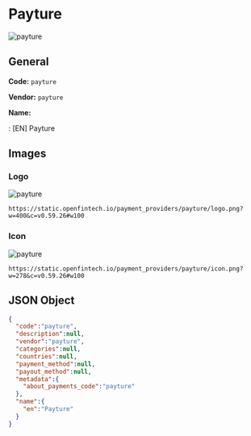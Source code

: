 
# Payture 
![payture](https://static.openfintech.io/payment_providers/payture/logo.png?w=400&c=v0.59.26#w100)  

## General 
 
**Code:** `payture` 
 
**Vendor:** `payture` 
 
**Name:** 
 
:	[EN] Payture 
 

## Images 

### Logo 
 
![payture](https://static.openfintech.io/payment_providers/payture/logo.png?w=400&c=v0.59.26#w100)  

```
https://static.openfintech.io/payment_providers/payture/logo.png?w=400&c=v0.59.26#w100
```  

### Icon 
 
![payture](https://static.openfintech.io/payment_providers/payture/icon.png?w=278&c=v0.59.26#w100)  

```
https://static.openfintech.io/payment_providers/payture/icon.png?w=278&c=v0.59.26#w100
```  

## JSON Object 

```json
{
  "code":"payture",
  "description":null,
  "vendor":"payture",
  "categories":null,
  "countries":null,
  "payment_method":null,
  "payout_method":null,
  "metadata":{
    "about_payments_code":"payture"
  },
  "name":{
    "en":"Payture"
  }
}
```  
